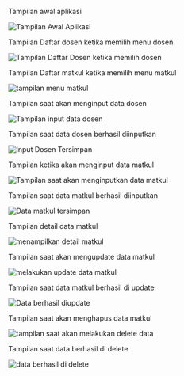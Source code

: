 Tampilan awal aplikasi 

![Tampilan Awal Aplikasi](https://github.com/user-attachments/assets/760723a0-c2ef-48f3-9ea1-a316f8d6a4a6)

Tampilan Daftar dosen ketika memilih menu dosen

![Tampilan Daftar Dosen ketika memilih dosen](https://github.com/user-attachments/assets/33cb7dba-bb03-45e5-a130-e96f380e3837)

Tampilan Daftar matkul ketika memilih menu matkul

![tampilan menu matkul](https://github.com/user-attachments/assets/8c64e573-6e95-4126-b267-19988a255c6e)

Tampilan saat akan menginput data dosen

![Tampilan input data dosen](https://github.com/user-attachments/assets/91e7d23c-b2fc-499d-8004-545b26f988a1)

Tampilan saat data dosen berhasil diinputkan

![Input Dosen Tersimpan](https://github.com/user-attachments/assets/30cc1ca3-4698-46ff-9812-b28f14b6f3c5)

Tampilan ketika akan menginput data matkul

![Tampilan saat akan menginputkan data matkul](https://github.com/user-attachments/assets/a3736e06-bfb3-4e28-8e9b-0cbf666183af)

Tampilan saat data matkul berhasil diinputkan

![Data matkul tersimpan](https://github.com/user-attachments/assets/048eed0d-2f92-4cb8-8ea7-6815fbb5cca7)

Tampilan detail data matkul

![menampilkan detail matkul](https://github.com/user-attachments/assets/aa630090-206b-4d26-a2ed-0a8616c54c8a)

Tampilan saat akan mengupdate data matkul

![melakukan update data matkul](https://github.com/user-attachments/assets/61e43e4a-b88a-4a4f-a556-7a819ec0a0be)

Tampilan saat data matkul berhasil di update

![Data berhasil diupdate](https://github.com/user-attachments/assets/336f822a-e63e-4ce0-935c-6f0f80373652)

Tampilan saat akan menghapus data matkul

![tampilan saat akan melakukan delete data](https://github.com/user-attachments/assets/74470ba5-9593-4526-a136-052fd412750e)

Tampilan saat data berhasil di delete

![data berhasil di delete](https://github.com/user-attachments/assets/0285cad7-32b4-457b-b83e-f1561af5d070)


